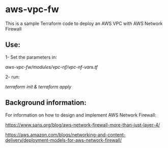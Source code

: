 # aws-vpc-fw

This is a sample Terraform code to deploy an AWS VPC with AWS Network Firewall

## Use:
1- Set the parameters in:

*aws-vpc-fw/modules/vpc-nf/vpc-nf-vars.tf* 

2- run: 

*terraform init & terraform apply*



## Background information:
For information on how to design and implement AWS Network Firewall:

https://www.sans.org/blog/aws-network-firewall-more-than-just-layer-4/

https://aws.amazon.com/blogs/networking-and-content-delivery/deployment-models-for-aws-network-firewall/
